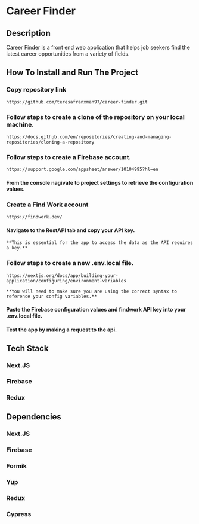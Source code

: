 # Career Finder

## Description

Career Finder is a front end web application that helps job seekers find the latest career opportunities from a variety of fields.

## How To Install and Run The Project

### Copy repository link
    https://github.com/teresafranxman97/career-finder.git

### Follow steps to create a clone of the repository on your local machine.
    https://docs.github.com/en/repositories/creating-and-managing-repositories/cloning-a-repository

### Follow steps to create a Firebase account.
    https://support.google.com/appsheet/answer/10104995?hl=en
#### From the console nagivate to **project settings** to retrieve the configuration values.

### Create a Find Work account
    https://findwork.dev/
#### Navigate to the RestAPI tab and copy your API key.

    **This is essential for the app to access the data as the API requires a key.**

### Follow steps to create a new **.env.local** file.
    https://nextjs.org/docs/app/building-your-application/configuring/environment-variables

    **You will need to make sure you are using the correct syntax to reference your config variables.**

#### Paste the Firebase configuration values and findwork API key into your .env.local file.
#### Test the app by making a request to the api.

## Tech Stack
### Next.JS
### Firebase
### Redux

## Dependencies 
###     Next.JS
###     Firebase
###     Formik
###     Yup
###     Redux
###     Cypress